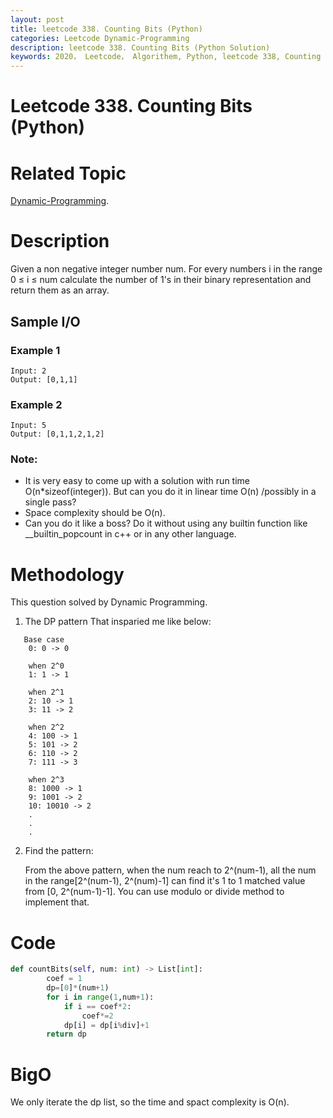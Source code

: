 ```yaml
---
layout: post
title: leetcode 338. Counting Bits (Python)
categories: Leetcode Dynamic-Programming
description: leetcode 338. Counting Bits (Python Solution)
keywords: 2020， Leetcode， Algorithem, Python, leetcode 338, Counting Bits, zhenyu
---
```


# Leetcode 338. Counting Bits (Python)

# Related Topic
<a href="/categories/#Dynamic-Programming" target="_blank"> Dynamic-Programming</a>.

# Description
Given a non negative integer number num. For every numbers i in the range 0 ≤ i ≤ num calculate the number of 1's in their binary representation and return them as an array.


## Sample I/O
### Example 1
```
Input: 2
Output: [0,1,1]
```

### Example 2
```
Input: 5
Output: [0,1,1,2,1,2]
```

### Note:
* It is very easy to come up with a solution with run time O(n*sizeof(integer)). But can you do it in linear time O(n) /possibly in a single pass?
* Space complexity should be O(n).
* Can you do it like a boss? Do it without using any builtin function like __builtin_popcount in c++ or in any other language.

# Methodology
This question solved by Dynamic Programming.
1. The DP pattern That insparied me like below:

```
   Base case
    0: 0 -> 0

    when 2^0
    1: 1 -> 1

    when 2^1
    2: 10 -> 1
    3: 11 -> 2

    when 2^2
    4: 100 -> 1
    5: 101 -> 2
    6: 110 -> 2
    7: 111 -> 3

    when 2^3
    8: 1000 -> 1
    9: 1001 -> 2
    10: 10010 -> 2
    .
    .
    .
```

2. Find the pattern: 

   From the above pattern, when the num reach to 2^(num-1), all the num in the range[2^(num-1), 2^(num)-1] can find it's 1 to 1 matched value from [0, 2^(num-1)-1]. You can use modulo or divide method to implement that.

# Code
```python
def countBits(self, num: int) -> List[int]:
        coef = 1
        dp=[0]*(num+1)
        for i in range(1,num+1):
            if i == coef*2:
                coef*=2
            dp[i] = dp[i%div]+1
        return dp
```

# BigO
We only iterate the dp list, so the time and spact complexity is O(n).



